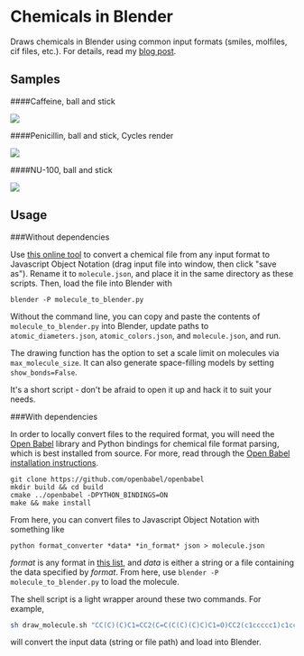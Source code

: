 Chemicals in Blender
====================

Draws chemicals in Blender using common input formats (smiles, molfiles, cif files,
etc.). For details, read my [blog post](http://www.patrick-fuller.com/molecules-from-smiles-molfiles-in-blender/).

Samples
-------

####Caffeine, ball and stick

![](http://www.patrick-fuller.com/img/caffeine_step_five_960.png)

####Penicillin, ball and stick, Cycles render

![](http://www.patrick-fuller.com/img/penicillin_in_marble_960.png)

####NU-100, ball and stick

![](http://www.patrick-fuller.com/img/nu_100_blender_960.png)

Usage
-----

###Without dependencies

Use [this online tool](http://ec2-184-73-149-254.compute-1.amazonaws.com:9000/)
to convert a chemical file from any input format to Javascript Object Notation
(drag input file into window, then click "save as"). Rename it to `molecule.json`,
and place it in the same directory as these scripts. Then, load the file into
Blender with

```
blender -P molecule_to_blender.py
```

Without the command line, you can copy and paste the contents of `molecule_to_blender.py`
into Blender, update paths to `atomic_diameters.json`, `atomic_colors.json`, and
`molecule.json`, and run.

The drawing function has the option to set a scale limit on molecules via
`max_molecule_size`. It can also generate space-filling models by setting
`show_bonds=False`.

It's a short script - don't be afraid to open it up and hack it to suit your needs.

###With dependencies

In order to locally convert files to the required format, you will need the
[Open Babel](http://openbabel.org/wiki/Main_Page) library and Python bindings
for chemical file format parsing, which is best installed from source.
For more, read through the [Open Babel installation instructions](http://openbabel.org/docs/dev/Installation/install.html).

```
git clone https://github.com/openbabel/openbabel
mkdir build && cd build
cmake ../openbabel -DPYTHON_BINDINGS=ON
make && make install
```

From here, you can convert files to Javascript Object Notation with something like

```
python format_converter *data* *in_format* json > molecule.json
```

*format* is any format in [this list](http://openbabel.org/docs/2.3.0/FileFormats/Overview.html),
and *data* is either a string or a file containing the data specified by *format*.
From here, use `blender -P molecule_to_blender.py` to load the molecule.

The shell script is a light wrapper around these two commands. For example,

```bash
sh draw_molecule.sh "CC(C)(C)C1=CC2(C=C(C(C)(C)C)C1=O)CC2(c1ccccc1)c1ccccc1" smi
```

will convert the input data (string or file path) and load into Blender.
